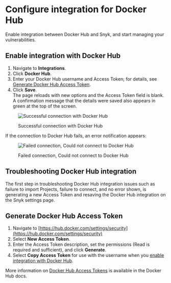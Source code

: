 # Configure integration for Docker Hub

Enable integration between Docker Hub and Snyk, and start managing your vulnerabilities.

## Enable integration with Docker Hub

1. Navigate to **Integrations**.
2. Click **Docker Hub**.
3. Enter your Docker Hub username and Access Token; for details, see [Generate Docker Hub Access Token](configure-integration-for-docker-hub.md#generate-docker-hub-access-token).
4. Click **Save**.\
   The page reloads with new options and the Access Token field is blank.\
   A confirmation message that the details were saved also appears in green at the top of the screen.

<figure><img src="../../../.gitbook/assets/Screen Shot 2022-01-21 at 9.48.27 AM.png" alt="Successful connection with Docker Hub"><figcaption><p>Successful connection with Docker Hub</p></figcaption></figure>

If the connection to Docker Hub fails, an error notification appears:

<figure><img src="../../../.gitbook/assets/Screen Shot 2022-01-21 at 9.48.50 AM.png" alt="Failed connection, Could not connect to Docker Hub"><figcaption><p>Failed connection, Could not connect to Docker Hub</p></figcaption></figure>

## Troubleshooting Docker Hub integration

The first step in troubleshooting Docker Hub integration issues such as failure to import Projects, failure to connect, and no error shown, is generating a new Access Token and resaving the Docker Hub integration on the Snyk settings page.

## Generate Docker Hub Access Token

1. Navigate to [https://hub.docker.com/settings/security](https://hub.docker.com/settings/security)
2. Select **New Access Token**.
3. Enter the Access Token description, set the permissions (Read is required and sufficient), and click **Generate**.
4. Select **Copy Access Token** for use with the username when you [enable integration with Docker Hub](configure-integration-for-docker-hub.md#enable-integration-with-docker-hub).

More information on [Docker Hub Access Tokens](https://docs.docker.com/docker-hub/access-tokens/) is available in the Docker Hub docs.
